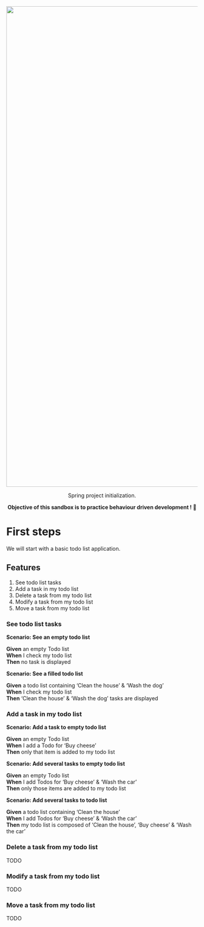 <div align="center"><img width="1265" alt="Capture d’écran 2021-08-29 à 20 17 36" src="https://user-images.githubusercontent.com/25029077/131261334-8307d9ab-5dd5-49c1-9ae0-4489ce217ea8.png"></div>
<p align="center">Spring project initialization.</p>

<p align="center"><b>Objective of this sandbox is to practice behaviour driven development ! 🚀</b></p>

# First steps

We will start with a basic todo list application.

## Features

1. See todo list tasks
2. Add a task in my todo list
3. Delete a task from my todo list
4. Modify a task from my todo list
5. Move a task from my todo list

### See todo list tasks

**Scenario: See an empty todo list**

**Given** an empty Todo list  
**When** I check my todo list  
**Then** no task is displayed  

**Scenario: See a filled todo list**

**Given** a todo list containing ‘Clean the house’ & ‘Wash the dog’  
**When** I check my todo list  
**Then** ‘Clean the house’ & ‘Wash the dog’ tasks are displayed

### Add a task in my todo list

**Scenario: Add a task to empty todo list**

**Given** an empty Todo list  
**When** I add a Todo for ‘Buy cheese’  
**Then** only that item is added to my todo list  

**Scenario: Add several tasks to empty todo list**

**Given** an empty Todo list  
**When** I add Todos for ‘Buy cheese’ & ‘Wash the car’  
**Then** only those items are added to my todo list  

**Scenario: Add several tasks to todo list**

**Given** a todo list containing ‘Clean the house’  
**When** I add Todos for ‘Buy cheese’ & ‘Wash the car’  
**Then** my todo list is composed of ‘Clean the house’, ‘Buy cheese’  & ‘Wash the car’

### Delete a task from my todo list

TODO

### Modify a task from my todo list

TODO

### Move a task from my todo list

TODO

